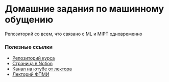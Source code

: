 # Домашние задания по машинному обущению
Репозиторий со всем, что связано с ML и MIPT одновременно

### Полезные ссылки
- [Репозиторий курса](https://github.com/girafe-ai/ml-mipt/tree/21f_basic)
- [Страница в Notion](https://cool-manager-845.notion.site/ml-mipt-basic-21f-e89449e1e2ab48beb8c46b5065414718)
- [Канал на ютубе от лектора](https://www.youtube.com/channel/UCPh1Mt7vcYSU5CIxNMVgqAw)
- [Лекторий ФПМИ](https://www.youtube.com/c/ЛекторийФПМИ)